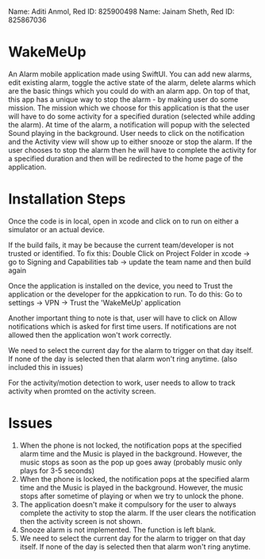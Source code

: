 Name: Aditi Anmol, Red ID: 825900498
Name: Jainam Sheth, Red ID: 825867036
# WakeMeUp

An Alarm mobile application made using SwiftUI.
You can add new alarms, edit existing alarm, toggle the active state of the alarm, delete alarms which are the basic things which you could do with an alarm app.
On top of that, this app has a unique way to stop the alarm - by making user do some mission. The mission which we choose for this application is that the user will have to do some activity for a specified duration (selected while adding the alarm). At time of the alarm, a notification will popup with the selected Sound playing in the background. User needs to click on the notification and the Activity view will show up to either snooze or stop the alarm. If the user chooses to stop the alarm then he will have to complete the activity for a specified duration and then will be redirected to the home page of the application.

# Installation Steps
Once the code is in local, open in xcode and click on to run on either a simulator or an actual device.

If the build fails, it may be because the current team/developer is not trusted or identified. To fix this:
Double Click on Project Folder in xcode -> go to Signing and Capabilities tab -> update the team name and then build again

Once the application is installed on the device, you need to Trust the application or the developer for the appkication to run. To do this:
Go to settings -> VPN -> Trust the 'WakeMeUp' application

Another important thing to note is that, user will have to click on Allow notifications which is asked for first time users. If notifications are not allowed then the application won't work correctly.

We need to select the current day for the alarm to trigger on that day itself. If none of the day is selected then that alarm won't ring anytime. (also included this in issues)

For the activity/motion detection to work, user needs to allow to track activity when promted on the activity screen.

# Issues
1. When the phone is not locked, the notification pops at the specified alarm time and the Music is played in the background. However, the music stops as soon as the pop up goes away (probably music only plays for 3-5 seconds)
2. When the phone is locked, the notification pops at the specified alarm time and the Music is played in the background. However, the music stops after sometime of playing or when we try to unlock the phone.
3. The application doesn't make it compulsory for the user to always complete the activity to stop the alarm. If the user clears the notification then the activity screen is not shown.
4. Snooze alarm is not implemented. The function is left blank.
5. We need to select the current day for the alarm to trigger on that day itself. If none of the day is selected then that alarm won't ring anytime.
